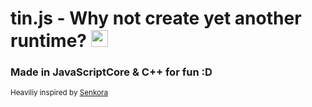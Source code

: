 # tin.js - Why not create yet another runtime? <img src="https://cdn.shopify.com/s/files/1/1061/1924/products/Emoji_Icon_-_Thinking_grande.png?v=1542436010" style="padding-top:2px" width="27" height="27">

### Made in JavaScriptCore & C++ for fun :D

<footer><sub>Heaviliy inspired by <a href="https://github.com/SenkoraJS/senkora">Senkora</a></sub></footer>